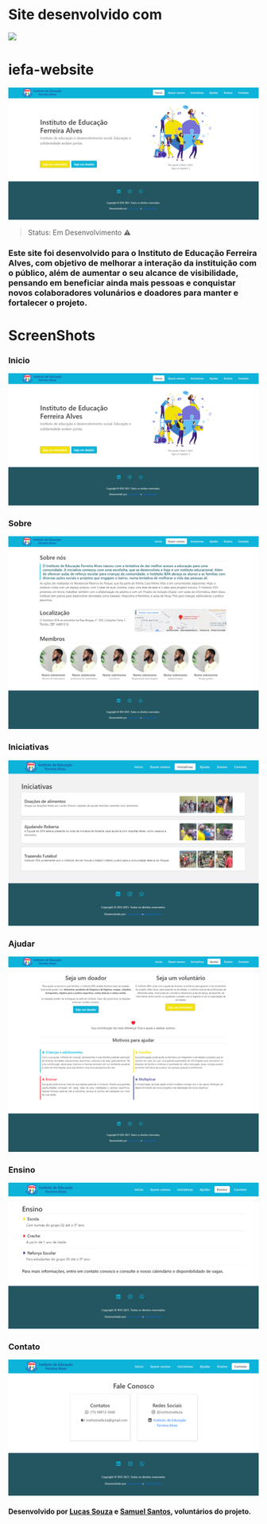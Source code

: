 # Site desenvolvido com
><span>  
  <img src="https://img.shields.io/badge/Bootstrap-563D7C?style=for-the-badge&logo=bootstrap&logoColor=white"/>  
</span>


# iefa-website


<img src="/prints/Inicio.png">

> Status: Em Desenvolvimento ⚠️

### Este site foi desenvolvido para o Instituto de Educação Ferreira Alves, com objetivo de melhorar a interação da instituição com o público, além de aumentar o seu alcance de visibilidade, pensando em beneficiar ainda mais pessoas e conquistar novos colaboradores volunários e doadores para manter e fortalecer o projeto.

# ScreenShots
### Inicio
<img src=/prints/Inicio.png>

### Sobre
<img src=/prints/Sobre.png>

### Iniciativas
<img src=/prints/Iniciativas.png>

### Ajudar
<img src=/prints/Ajudar.png>

### Ensino
<img src=/prints/Ensino.png>

### Contato
<img src=/prints/Contato.png>


#### Desenvolvido por [Lucas Souza](https://github.com/LucasSjesus) e [Samuel Santos](https://github.com/Santos-Samuels), voluntários do projeto.
